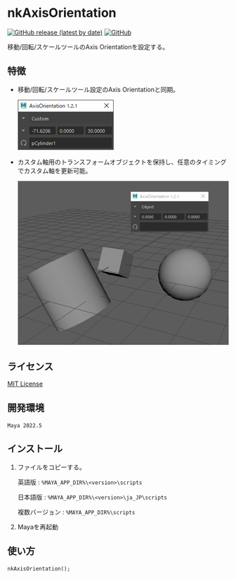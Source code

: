 # nkAxisOrientation

[![GitHub release (latest by date)](https://img.shields.io/github/v/release/imaoki/nkAxisOrientation)](https://github.com/imaoki/nkAxisOrientation/releases/latest)
[![GitHub](https://img.shields.io/github/license/imaoki/nkAxisOrientation)](https://github.com/imaoki/nkAxisOrientation/blob/main/LICENSE)

移動/回転/スケールツールのAxis Orientationを設定する。

## 特徴

* 移動/回転/スケールツール設定のAxis Orientationと同期。

  ![gui](resource/gui.png "gui")

* カスタム軸用のトランスフォームオブジェクトを保持し、任意のタイミングでカスタム軸を更新可能。

  ![how_to_use_custom_object](resource/how_to_use_custom_object.gif "how_to_use_custom_object")

## ライセンス

[MIT License](https://github.com/imaoki/nkAxisOrientation/blob/main/LICENSE)

<!-- ## 要件 -->

<!-- * [imaoki/Standard](https://github.com/imaoki/Standard) -->

## 開発環境

`Maya 2022.5`

## インストール

01. ファイルをコピーする。

    英語版
    : `%MAYA_APP_DIR%\<version>\scripts`

    日本語版
    : `%MAYA_APP_DIR%\<version>\ja_JP\scripts`

    複数バージョン
    : `%MAYA_APP_DIR%\scripts`

02. Mayaを再起動

## 使い方

```mel
nkAxisOrientation();
```

<!-- ## 制限 -->

<!-- * 制限 -->

<!-- ## 既知の問題 -->

<!-- * 問題 -->

<!-- ## 追加情報 -->
